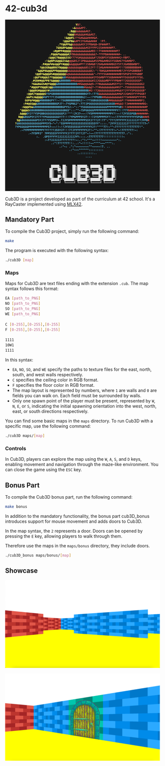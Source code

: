 # 42-cub3d

![cube](img/cube.png)

Cub3D is a project developed as part of the curriculum at 42 school. It's a RayCaster implemented using [MLX42](https://github.com/codam-coding-college/MLX42#download-and-build---mlx42).

## Mandatory Part

To compile the Cub3D project, simply run the following command:

```bash
make
```

The program is executed with the following syntax:

```bash
./cub3D [map]
```

### Maps

Maps for Cub3D are text files ending with the extension `.cub`. The map syntax follows this format:

```bash
EA [path_to_PNG]
NO [path_to_PNG]
SO [path_to_PNG]
WE [path_to_PNG]

C [0-255],[0-255],[0-255]
F [0-255],[0-255],[0-255]

1111
10W1
1111
```

In this syntax:
- `EA`, `NO`, `SO`, and `WE` specify the paths to texture files for the east, north, south, and west walls respectively.
- `C` specifies the ceiling color in RGB format.
- `F` specifies the floor color in RGB format.
- The map layout is represented by numbers, where `1` are walls and `0` are fields you can walk on. Each field must be surrounded by walls.
- Only one spawn point of the player must be present, represented by `W`, `N`, `E`, or `S`, indicating the initial spawning orientation into the west, north, east, or south directions respectively.

You can find some basic maps in the `maps` directory. To run Cub3D with a specific map, use the following command:

```bash
./cub3D maps/[map]
```

### Controls

In Cub3D, players can explore the map using the `W`, `A`, `S`, and `D` keys, enabling movement and navigation through the maze-like environment.
You can close the game using the `ESC` key.

## Bonus Part

To compile the Cub3D bonus part, run the following command:

```bash
make bonus
```

In addition to the mandatory functionality, the bonus part cub3D_bonus introduces support for mouse movement and adds doors to Cub3D.

In the map syntax, the `2` represents a door. Doors can be opened by pressing the `E` key, allowing players to walk through them.

Therefore use the maps in the `maps/bonus` directory, they include doors.

```bash
./cub3D_bonus maps/bonus/[map]
```

## Showcase

![environment](img/environment.png)

![doors!](img/env_door.png)

